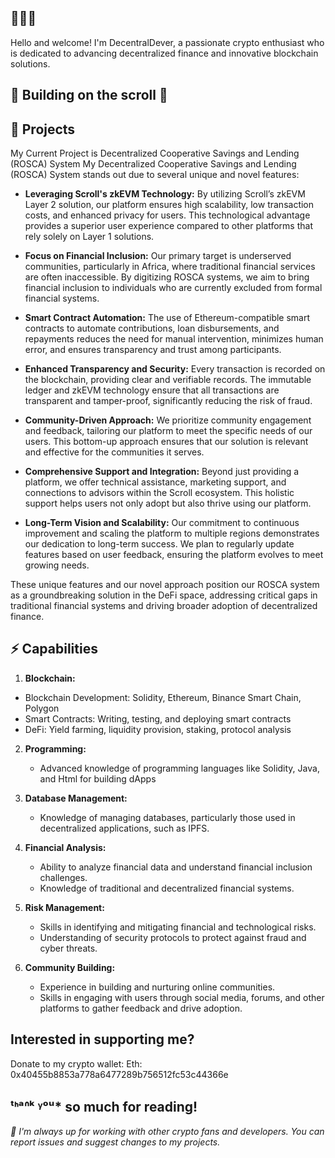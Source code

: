 ## 🚀🚀🚀
Hello and welcome! I'm DecentralDever, a passionate crypto enthusiast who is dedicated to advancing decentralized finance and innovative blockchain solutions. 

## 📜 Building on the scroll 📜

## 📝 Projects

My Current Project is Decentralized Cooperative Savings and Lending (ROSCA) System
My Decentralized Cooperative Savings and Lending (ROSCA) System stands out due to several unique and novel features:

- **Leveraging Scroll's zkEVM Technology:** 
  By utilizing Scroll’s zkEVM Layer 2 solution, our platform ensures high scalability, low transaction costs, and enhanced privacy for users. This technological advantage provides a superior user experience compared to other platforms that rely solely on Layer 1 solutions.

- **Focus on Financial Inclusion:** 
  Our primary target is underserved communities, particularly in Africa, where traditional financial services are often inaccessible. By digitizing ROSCA systems, we aim to bring financial inclusion to individuals who are currently excluded from formal financial systems.

- **Smart Contract Automation:** 
  The use of Ethereum-compatible smart contracts to automate contributions, loan disbursements, and repayments reduces the need for manual intervention, minimizes human error, and ensures transparency and trust among participants.

- **Enhanced Transparency and Security:** 
  Every transaction is recorded on the blockchain, providing clear and verifiable records. The immutable ledger and zkEVM technology ensure that all transactions are transparent and tamper-proof, significantly reducing the risk of fraud.

- **Community-Driven Approach:** 
  We prioritize community engagement and feedback, tailoring our platform to meet the specific needs of our users. This bottom-up approach ensures that our solution is relevant and effective for the communities it serves.

- **Comprehensive Support and Integration:** 
  Beyond just providing a platform, we offer technical assistance, marketing support, and connections to advisors within the Scroll ecosystem. This holistic support helps users not only adopt but also thrive using our platform.

- **Long-Term Vision and Scalability:** 
  Our commitment to continuous improvement and scaling the platform to multiple regions demonstrates our dedication to long-term success. We plan to regularly update features based on user feedback, ensuring the platform evolves to meet growing needs.

These unique features and our novel approach position our ROSCA system as a groundbreaking solution in the DeFi space, addressing critical gaps in traditional financial systems and driving broader adoption of decentralized finance.

## ⚡ Capabilities

1. **Blockchain:**
  - Blockchain Development: Solidity, Ethereum, Binance Smart Chain, Polygon
  - Smart Contracts: Writing, testing, and deploying smart contracts
  - DeFi: Yield farming, liquidity provision, staking, protocol analysis

2. **Programming:**
   - Advanced knowledge of programming languages like Solidity, Java, and Html for building dApps

5. **Database Management:**
   - Knowledge of managing databases, particularly those used in decentralized applications, such as IPFS.

6. **Financial Analysis:**
   - Ability to analyze financial data and understand financial inclusion challenges.
   - Knowledge of traditional and decentralized financial systems.

7. **Risk Management:**
   - Skills in identifying and mitigating financial and technological risks.
   - Understanding of security protocols to protect against fraud and cyber threats.

8. **Community Building:**
   - Experience in building and nurturing online communities.
   - Skills in engaging with users through social media, forums, and other platforms to gather feedback and drive adoption.
  
  ## Interested in supporting me? 
  Donate to my crypto wallet:
  Eth: 0x40455b8853a778a6477289b756512fc53c44366e



## ᵗᑋᵃᐢᵏ ᵞᵒᵘ* so much for reading!
*💫 I'm always up for working with other crypto fans and developers. You can report issues and suggest changes to my projects.*

